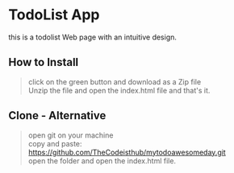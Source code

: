 # TodoList App
this is a todolist Web page with an intuitive design.

## How to Install

> click on the green button and download as a Zip file <br>
> Unzip the file and open the index.html file and that's it.

## Clone - Alternative 

> open git on your machine<br>
> copy and paste: https://github.com/TheCodeisthub/mytodoawesomeday.git<br>
> open the folder and open the index.html file.
